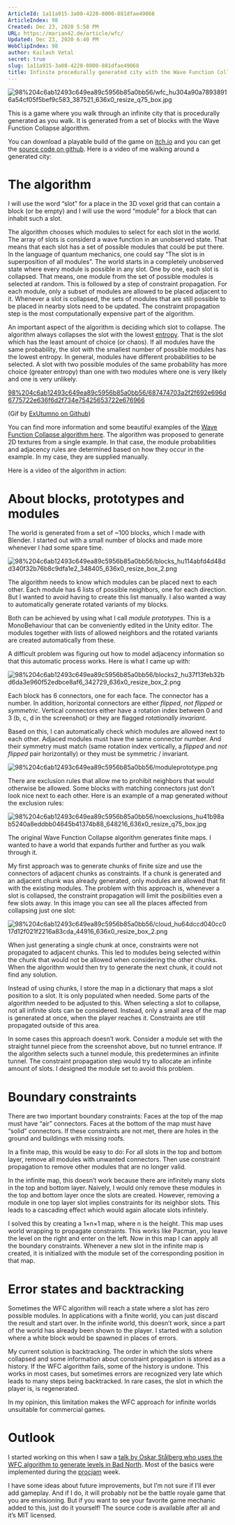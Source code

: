 ```yaml
---
ArticleId: 1a11a915-3a08-4228-8000-881dfae49068
ArticleIndex: 98
Created: Dec 23, 2020 5:58 PM
URL: https://marian42.de/article/wfc/
Updated: Dec 23, 2020 6:40 PM
WebClipIndex: 98
author: Kailash Vetal
secret: true
slug: 1a11a915-3a08-4228-8000-881dfae49068
title: Infinite procedurally generated city with the Wave Function Collapse algorithm | Marian's Blog
---
```

![98%204c6ab12493c649ea89c5956b85a0bb56/wfc_hu304a90a78938916a54cf05f5bef9c583_387521_636x0_resize_q75_box.jpg](98%204c6ab12493c649ea89c5956b85a0bb56/wfc_hu304a90a78938916a54cf05f5bef9c583_387521_636x0_resize_q75_box.jpg)

This is a game where you walk through an infinite city that is procedurally generated as you walk. It is generated from a set of blocks with the Wave Function Collapse algorithm.

You can download a playable build of the game on [itch.io](https://marian42.itch.io/wfc) and you can get the [source code on github](https://github.com/marian42/wavefunctioncollapse). Here is a video of me walking around a generated city:

# The algorithm

I will use the word “slot” for a place in the 3D voxel grid that can contain a block (or be empty) and I will use the word “module” for a block that can inhabit such a slot.

The algorithm chooses which modules to select for each slot in the world. The array of slots is considerd a wave function in an unobserved state. That means that each slot has a set of possible modules that could be put there. In the language of quantum mechanics, one could say “The slot is in superposition of all modules”. The world starts in a completely unobserved state where every module is possible in any slot. One by one, each slot is collapsed. That means, one module from the set of possible modules is selected at random. This is followed by a step of constraint propagation. For each module, only a subset of modules are allowed to be placed adjacent to it. Whenever a slot is collapsed, the sets of modules that are still possible to be placed in nearby slots need to be updated. The constraint propagation step is the most computationally expensive part of the algorithm.

An important aspect of the algorithm is deciding which slot to collapse. The algorithm always collapses the slot with the lowest [entropy](https://en.wikipedia.org/wiki/Entropy_(information_theory)). That is the slot which has the least amount of choice (or chaos). If all modules have the same probability, the slot with the smallest number of possible modules has the lowest entropy. In general, modules have different probabilities to be selected. A slot with two possible modules of the same probability has more choice (greater entropy) than one with two modules where one is very likely and one is very unlikely.

[98%204c6ab12493c649ea89c5956b85a0bb56/687474703a2f2f692e696d6775722e636f6d2f734e75425653722e676966](98%204c6ab12493c649ea89c5956b85a0bb56/687474703a2f2f692e696d6775722e636f6d2f734e75425653722e676966)

(Gif by [ExUtumno on Github](https://github.com/mxgmn))

You can find more information and some beautiful examples of the [Wave Function Collapse algorithm here](https://github.com/mxgmn/WaveFunctionCollapse). The algorithm was proposed to generate 2D textures from a single example. In that case, the module probabilities and adjacency rules are determined based on how they occur in the example. In my case, they are supplied manually.

Here is a video of the algorithm in action:

# About blocks, prototypes and modules

The world is generated from a set of ~100 blocks, which I made with Blender. I started out with a small number of blocks and made more whenever I had some spare time.

![98%204c6ab12493c649ea89c5956b85a0bb56/blocks_hu114abfd4d48dd340f32b76b8c9dfa1e2_348405_636x0_resize_box_2.png](98%204c6ab12493c649ea89c5956b85a0bb56/blocks_hu114abfd4d48dd340f32b76b8c9dfa1e2_348405_636x0_resize_box_2.png)

The algorithm needs to know which modules can be placed next to each other. Each module has 6 lists of possible neighbors, one for each direction. But I wanted to avoid having to create this list manually. I also wanted a way to automatically generate rotated variants of my blocks.

Both can be achieved by using what I call *module prototypes*. This is a MonoBehaviour that can be conveniently edited in the Unity editor. The modules together with lists of allowed neighbors and the rotated variants are created automatically from these.

A difficult problem was figuring out how to model adjacency information so that this automatic process works. Here is what I came up with:

![98%204c6ab12493c649ea89c5956b85a0bb56/blocks2_hu37f13feb32bd6da3e960f52edbce8af6_342729_636x0_resize_box_2.png](98%204c6ab12493c649ea89c5956b85a0bb56/blocks2_hu37f13feb32bd6da3e960f52edbce8af6_342729_636x0_resize_box_2.png)

Each block has 6 connectors, one for each face. The connector has a number. In addition, horizontal connectors are either *flipped*, *not flipped* or *symmetric*. Vertical connectors either have a rotation index between 0 and 3 (b, c, d in the screenshot) or they are flagged *rotationally invariant*.

Based on this, I can automatically check which modules are allowed next to each other. Adjaced modules must have the same connector number. And their symmetry must match (same rotation index vertically, a *flipped* and *not flipped* pair horizontally) or they must be symmetric / invariant.

![98%204c6ab12493c649ea89c5956b85a0bb56/moduleprototype.png](98%204c6ab12493c649ea89c5956b85a0bb56/moduleprototype.png)

There are exclusion rules that allow me to prohibit neighbors that would otherwise be allowed. Some blocks with matching connectors just don’t look nice next to each other. Here is an example of a map generated *without* the exclusion rules:

![98%204c6ab12493c649ea89c5956b85a0bb56/noexclusions_hu41b98ab5240a8eddbb04645b41374b88_648216_636x0_resize_q75_box.jpg](98%204c6ab12493c649ea89c5956b85a0bb56/noexclusions_hu41b98ab5240a8eddbb04645b41374b88_648216_636x0_resize_q75_box.jpg)

The original Wave Function Collapse algorithm generates finite maps. I wanted to have a world that expands further and further as you walk through it.

My first approach was to generate chunks of finite size and use the connectors of adjacent chunks as constraints. If a chunk is generated and an adjacent chunk was already generated, only modules are allowed that fit with the existing modules. The problem with this approach is, whenever a slot is collapsed, the constraint propagation will limit the posibilities even a few slots away. In this image you can see all the places affected from collapsing just one slot:

![98%204c6ab12493c649ea89c5956b85a0bb56/cloud_hu64dccd040cc017d12f021f2216a83cda_44916_636x0_resize_box_2.png](98%204c6ab12493c649ea89c5956b85a0bb56/cloud_hu64dccd040cc017d12f021f2216a83cda_44916_636x0_resize_box_2.png)

When just generating a single chunk at once, constraints were not propagated to adjacent chunks. This led to modules being selected within the chunk that would not be allowed when considering the other chunks. When the algorithm would then try to generate the next chunk, it could not find any solution.

Instead of using chunks, I store the map in a dictionary that maps a slot position to a slot. It is only populated when needed. Some parts of the algorithm needed to be adjusted to this. When selecting a slot to collapse, not all infinite slots can be considered. Instead, only a small area of the map is generated at once, when the player reaches it. Constraints are still propagated outside of this area.

In some cases this approach doesn’t work. Consider a module set with the straight tunnel piece from the screenshot above, but no tunnel entrance. If the algorithm selects such a tunnel module, this predetermines an infinite tunnel. The constraint propagation step would try to allocate an infinite amount of slots. I designed the module set to avoid this problem.

# Boundary constraints

There are two important boundary constraints: Faces at the top of the map must have “air” connectors. Faces at the bottom of the map must have “solid” connectors. If these constraints are not met, there are holes in the ground and buildings with missing roofs.

In a finite map, this would be easy to do: For all slots in the top and bottom layer, remove all modules with unwanted connectors. Then use constraint propagation to remove other modules that are no longer valid.

In the infinite map, this doesn’t work because there are infinitely many slots in the top and bottom layer. Naively, I would only remove these modules in the top and bottom layer once the slots are created. However, removing a module in one top layer slot implies constraints for its neighbor slots. This leads to a cascading effect which would again allocate slots infinitely.

I solved this by creating a 1×n×1 map, where n is the height. This map uses world wrapping to propagate constraints. This works like Pacman, you leave the level on the right and enter on the left. Now in this map I can apply all the boundary constraints. Whenever a new slot in the infinite map is created, it is initialized with the module set of the corresponding position in that map.

# Error states and backtracking

Sometimes the WFC algorithm will reach a state where a slot has zero possible modules. In applications with a finite world, you can just discard the result and start over. In the infinite world, this doesn’t work, since a part of the world has already been shown to the player. I started with a solution where a white block would be spawned in places of errors.

My current solution is backtracking. The order in which the slots where collapsed and some information about constraint propagation is stored as a history. If the WFC algorithm fails, some of the history is undone. This works in most cases, but sometimes errors are recognized very late which leads to many steps being backtracked. In rare cases, the slot in which the player is, is regenerated.

In my opinion, this limitation makes the WFC approach for infinite worlds unsuitable for commercial games.

# Outlook

I started working on this when I saw a [talk by Oskar Stålberg who uses the WFC algorithm to generate levels in Bad North](https://www.youtube.com/watch?v=0bcZb-SsnrA). Most of the basics were implemented during the [procjam](http://www.procjam.com/) week.

I have some ideas about future improvements, but I’m not sure if I’ll ever add gameplay. And if I do, it will probably not be the battle royale game that you are envisioning. But if you want to see your favorite game mechanic added to this, just do it yourself! The source code is available after all and it’s MIT licensed.
